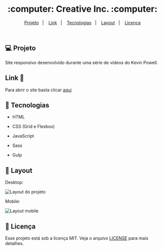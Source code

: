 <h1 align="center">
  :computer: Creative Inc. :computer:
</h1>

<p align="center">
<a href="#-projeto">Projeto</a>&nbsp;&nbsp;&nbsp;|&nbsp;&nbsp;&nbsp;
  <a href="#instalação-rocket">Link</a>&nbsp;&nbsp;&nbsp;|&nbsp;&nbsp;&nbsp;
  <a href="#rocket-tecnologias">Tecnologias</a>&nbsp;&nbsp;&nbsp;|&nbsp;&nbsp;&nbsp;  
  <a href="#-layout">Layout</a>&nbsp;&nbsp;&nbsp;|&nbsp;&nbsp;&nbsp;
  <a href="#memo-licença">Licença</a>
</p>

<br>

## 💻 Projeto

Site responsivo desenvolvido durante uma série de vídeos do Kevin Powell.

## Link 🚀

Para abrir o site basta clicar [aqui](https://christyschott.github.io/responsive.github.io/)

## :rocket: Tecnologias

- HTML

- CSS (Grid e Flexbox)

- JavaScript 

- Sass

- Gulp

## 🎨 Layout

Desktop: 

![Layout do projeto](https://github.com/ChristySchott/responsive.github.io/blob/master/large%20screen.jpg)

Mobile:

![Layout mobile](https://github.com/ChristySchott/responsive.github.io/blob/master/mobile.jpg)

## :memo: Licença

Esse projeto está sob a licença MIT. Veja o arquivo [LICENSE](LICENSE.md) para mais detalhes.
